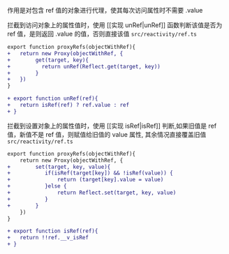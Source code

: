 作用是对包含 ref 值的对象进行代理，使其每次访问属性时不需要 .value

拦截到访问对象上的属性值时，使用 [[实现 unRef|unRef]] 函数判断该值是否为 ref 值，是则返回 .value 的值，否则直接该值
`src/reactivity/ref.ts`
```diff
export function proxyRefs(objectWithRef){
+	return new Proxy(objectWithRef, {
+		 get(target, key){
+		   return unRef(Reflect.get(target, key))
+		 }
+	})
}

+ export function unRef(ref){
+	return isRef(ref) ? ref.value : ref
+ }
```

拦截到设置对象上的属性值时，使用 [[实现 isRef|isRef]] 判断,如果旧值是 ref 值，新值不是 ref 值，则赋值给旧值的 value 属性, 其余情况直接覆盖旧值
`src/reactivity/ref.ts`
```diff
export function proxyRefs(objectWithRef){
	return new Proxy(objectWithRef, {
+		 set(target, key, value){
+			if(isRef(target[key]) && !isRef(value)) {
+				return (target[key].value = value)
+			}else {
+				return Reflect.set(target, key, value)
+			}
+		 }
	})
}

+ export function isRef(ref){
+	return !!ref.__v_isRef
+ }
```